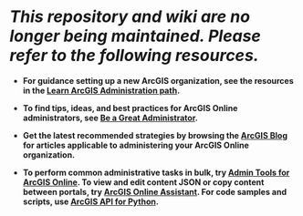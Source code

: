 # _This repository and wiki are no longer being maintained. Please refer to the following resources._

- **For guidance setting up a new ArcGIS organization, see the resources in the [Learn ArcGIS Administration path](https://learn.arcgis.com/en/paths/administration/).**

- **To find tips, ideas, and best practices for ArcGIS Online administrators, see [Be a Great Administrator](https://community.esri.com/community/gis/web-gis/arcgisonline/blog/2017/08/06/administer-your-arcgis-online-organization).**

- **Get the latest recommended strategies by browsing the [ArcGIS Blog](https://www.esri.com/arcgis-blog/?s=#&categories=administration&products=arcgis-online) for articles applicable to administering your ArcGIS Online organization.**

- **To perform common administrative tasks in bulk, try [Admin Tools for ArcGIS Online](https://marketplace.arcgis.com/listing.html?id=c34019b0623041608df4d06970a7a96a). To view and edit content JSON or copy content between portals, try [ArcGIS Online Assistant](https://ago-assistant.esri.com/). For code samples and scripts, use [ArcGIS API for Python](https://developers.arcgis.com/python/).**
